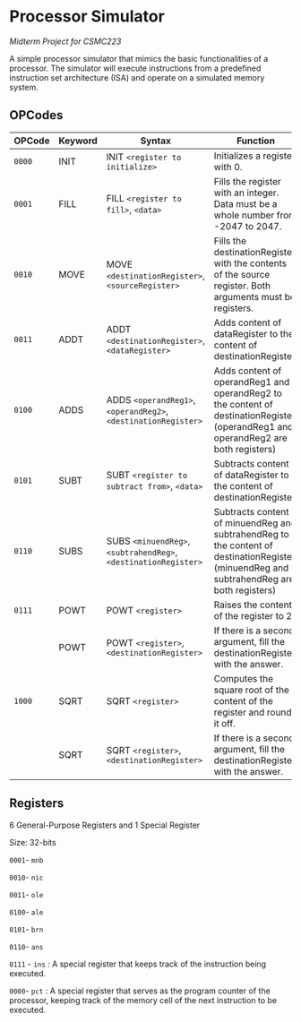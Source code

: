 # Processor Simulator

_Midterm Project for CSMC223_

A simple processor simulator that mimics the basic functionalities of a processor. The simulator will execute instructions from a predefined instruction set architecture (ISA) and operate on a simulated memory system.

## OPCodes

| OPCode     | Keyword     | Syntax                                                   | Function |
| ---------- | ----------- | -------------------------------------------------------- | ------------------------------
| `0000`     | INIT        | INIT `<register to initialize>`                          | Initializes a register with 0.
| `0001`     | FILL        | FILL `<register to fill>`, `<data>`                      | Fills the register with an integer. Data must be a whole number from -2047 to 2047.
| `0010`     | MOVE        | MOVE `<destinationRegister>`, `<sourceRegister>`         | Fills the destinationRegister with the contents of the source register. Both arguments must be registers.
| `0011`     | ADDT        | ADDT `<destinationRegister>`, `<dataRegister>`           | Adds content of dataRegister to the content of destinationRegister.
| `0100`     | ADDS        | ADDS `<operandReg1>`, `<operandReg2>`, `<destinationRegister>` | Adds content of operandReg1 and operandReg2 to the content of destinationRegister. (operandReg1 and operandReg2 are both registers)
| `0101`     | SUBT        | SUBT `<register to subtract from>`, `<data>`             | Subtracts content of dataRegister to the content of destinationRegister.
| `0110`     | SUBS        | SUBS `<minuendReg>`, `<subtrahendReg>`, `<destinationRegister>`| Subtracts content of minuendReg and subtrahendReg to the content of destinationRegister. (minuendReg and subtrahendReg are both registers)
| `0111`     | POWT        | POWT `<register>`                                        | Raises the content of the register to 2
|            | POWT        | POWT `<register>`, `<destinationRegister>`               | If there is a second argument, fill the destinationRegister with the answer.
| `1000`     | SQRT        | SQRT `<register>`                                        | Computes the square root of the content of the register and rounds it off.
|            | SQRT        | SQRT `<register>`, `<destinationRegister>`               | If there is a second argument, fill the destinationRegister with the answer.

## Registers

6 General-Purpose Registers and 1 Special Register

Size: 32-bits

`0001`- `mnb`

`0010`- `nic`

`0011`- `ole`

`0100`- `ale`

`0101`- `brn`

`0110`- `ans`

`0111` - `ins` : A special register that keeps track of the instruction being executed.

`0000`- `pct` : A special register that serves as the program counter of the processor, keeping track of the memory cell of the next instruction to be executed.

